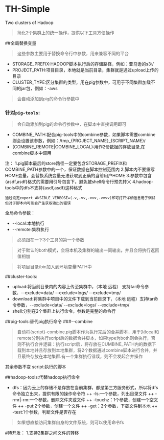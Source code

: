 # TH-Simple
Two clusters of Hadoop
> 简化2个集群上的统一操作，提供以下工具方便操作

##全局替换变量
> 这些参数主要用于替换命令行中参数，用来兼容不同的平台

* STORAGE_PREFIX:HADOOP脚本执行后的存储路径，例如：亚马逊的s3:/
* PROJECT_PATH:项目目录，本地就是当前目录，集群就是通过upload上传的目录
* CLUSTER_TYPE:区分集群的类型，用在pig参数中，可用于不同集群加载不同的jar包，例如：-aws

> 会自动添加到pig的命令行参数中

### 针对`pig-tools`:
> 会自动添加到pig的命令行参数中，在脚本中直接调用即可

+ COMBINE_PATH:配合pig-tools中的combine参数，如果脚本需要combine则会设置该参数，例如：/tmp_{PROJECT_NAME}_{SCRIPT_NAME}/
+ (COMBINE_REMOTE|COMBINE_LOCAL):用作2份数据的存放目录,在combine脚本中调用

注：
1.pig脚本最后的store路径一定要包含STORAGE_PREFIX和COMBINE_PATH参数中的一个，保证数据在脚本控制范围内
2.脚本内不要重写HOME变量，会替换系统变量无法获取到正确的当前用户HOME
3.参数中包含{asdf,asdf}格式的需要用引号包含下，避免被shell命令行预先转义
4.hadoop-tools中的dfs不支持{asdf,asdf}这种格式

	通过设定export ANSIBLE_VERBOSE=(-v,-vv,-vvv,-vvvv)即可打开详细信息用于调试
	但对于脚本内可能会产生获取输出的错误

全局命令参数：
+ --local:本地执行
+ --remote:集群执行

> 必须跟在一下3个工具的第一个参数

> 对于默认的both模式，会将本机及集群的输出一同输出，并且会将执行返回值相加

> 将项目目录/bin加入到环境变量PATH中
	
##cluster-tools:
+ upload:将当前目录内的内容上传至集群中，（本地 远程） 支持tar命令参数，--exclude=data/ --exclude=logs/ --exclude=tmp/ 
+ download:将集群中项目中的文件下载到当前目录下，（本地 远程）支持tar命令参数，--exclude=data/ --exclude=logs/ --exclude=tmp/ 
+ shell:分别在2个集群上执行命令，参数是完整的命令行

##pig-tools:替代pig执行命令
###--combine

> 自动将{script}-combine.pig脚本作为执行完后的合并脚本，用于对local和remote分别执行script后的数据合并脚本，如果type为both则会执行，否则不执行合并逻辑：执行script后，将存放在CUMBINE_PATH内的数据下载到本地并且存放到本地集群，将2个数据通过combine脚本进行合并，并且最终存放在本地集群.有一个集群执行错误，则不会发起合并操作

其余参数不变
script:执行的脚本

##hadoop-tools:代替hadoop执行命令
+ dfs：因为云上的存储不是存放在当前集群，都是第三方服务形式，所以将dfs命令独立出来，提供有限的操作命令符
++ -ls:一个参数，列出目录文件
++ -rmr|-rm:一个参数，删除文件夹或文件
++ -touchz：1个参数，创建一个空文件
++ -put:2个参数，创建一个文件
++ -get：2个参数，下载文件到本地
++ -test:1个参数，判断文件是否存在

> 如果想直接访问集群自身的文件系统，则可以使用命令fs


#待开发：
1.支持2集群之间文件的转移

